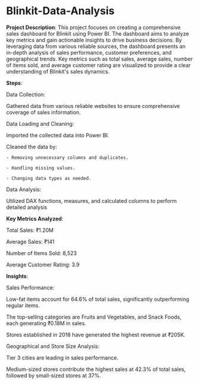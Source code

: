 # Blinkit-Data-Analysis
**Project Description**:
This project focuses on creating a comprehensive sales dashboard for Blinkit using Power BI. The dashboard aims to analyze key metrics and gain actionable insights to drive business decisions. By leveraging data from various reliable sources, the dashboard presents an in-depth analysis of sales performance, customer preferences, and geographical trends. Key metrics such as total sales, average sales, number of items sold, and average customer rating are visualized to provide a clear understanding of Blinkit's sales dynamics.

**Steps**:

Data Collection:
  
  Gathered data from various reliable websites to ensure comprehensive coverage of sales information.


Data Loading and Cleaning:

  Imported the collected data into Power BI.
  
  Cleaned the data by:
  
    - Removing unnecessary columns and duplicates.
    
    - Handling missing values.
    
    - Changing data types as needed.


Data Analysis:

  Utilized DAX functions, measures, and calculated columns to perform detailed analysis


**Key Metrics Analyzed**:

  Total Sales: ₹1.20M
  
  Average Sales: ₹141
  
  Number of Items Sold: 8,523
  
  Average Customer Rating: 3.9


**Insights**:

Sales Performance:

  Low-fat items account for 64.6% of total sales, significantly outperforming regular items.
  
  The top-selling categories are Fruits and Vegetables, and Snack Foods, each generating ₹0.18M in sales.
  
  Stores established in 2018 have generated the highest revenue at ₹205K.


Geographical and Store Size Analysis:

  Tier 3 cities are leading in sales performance.
  
  Medium-sized stores contribute the highest sales at 42.3% of total sales, followed by small-sized stores at 37%.

